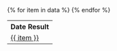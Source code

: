 <!DOCTYPE html>
<html>
 <body>
   <table>
     <tr>
       <th>Date Result</th>
     </tr>
     {% for item in data %}
       <tr>
          <td> <a href="./results/{{ item }}.md">{{ item }}</a></td>
       </tr>  
    {% endfor %}
   </table>
 </body>
</html>
